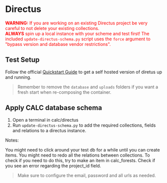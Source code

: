 # Directus

<span style="color:red">**WARNING:** If you are working on an existing Directus project be very careful to not delete your existing collections.    
**ALWAYS** spin up a local instance with your scheme and test first! The included `update-directus-schema.py` script uses the `force` argument to "bypass version and database vendor restrictions".</span>

## Test Setup

Follow the official [Quickstart Guide](https://docs.directus.io/self-hosted/quickstart.html) to get a self hosted version of diretus up and running.

> Remember to remove the `database` and `uploads` folders if you want a fresh start when re-composing the container.

## Apply CALC database schema

1. Open a terminal in calc/directus
2. Run `update-directus-schema.py` to add the required collections, fields and relations to a directus instance.

Notes:

You might need to click around your test db for a while until you can create items.
You might need to redo all the relations between collections. To check if you need to do this, try to make an item in calc_forests. Check if you see an error regarding the project_id field.

> Make sure to configure the email, password and all urls as needed.

